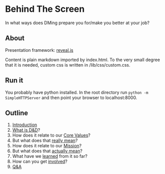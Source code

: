 # Behind The Screen

In what ways does DMing prepare you for/make you better at your job?

## About

Presentation framework: [reveal.js]

Content is plain markdown imported by index.html. To the very small degree that it is needed, custom css is written in /lib/css/custom.css.

## Run it

You probably have python installed. In the root directory run `python -m SimpleHTTPServer` and then point your browser to localhost:8000.

## Outline

1. [Introduction]
2. [What is D&D]?
3. How does it relate to our [Core Values]?
4. But what does that [really mean]?
5. How does it relate to our [Mission]?
6. But what does that [actually mean]?
7. What have we [learned] from it so far?
8. How can you get [involved]?
9. [Q&A]

[Introduction]: 00_introduction.md
[What is D&D]: 01_what.md
[Core Values]: 02_values.md
[really mean]: 03_really_mean.md
[Mission]: 04_mission.md
[actually mean]: 05_actually_mean.md
[learned]: 06_learned.md
[involved]: 07_involved.md
[Q&A]: 08_qa.md
[reveal.js]: https://github.com/hakimel/reveal.js/
